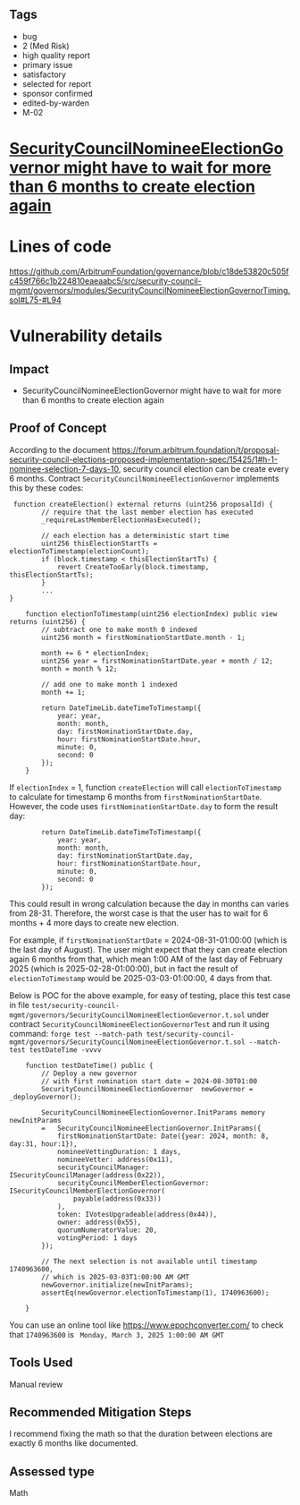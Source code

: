 ## Tags

- bug
- 2 (Med Risk)
- high quality report
- primary issue
- satisfactory
- selected for report
- sponsor confirmed
- edited-by-warden
- M-02

# [SecurityCouncilNomineeElectionGovernor might have to wait for more than 6 months to create election again](https://github.com/code-423n4/2023-08-arbitrum-findings/issues/182) 

# Lines of code

https://github.com/ArbitrumFoundation/governance/blob/c18de53820c505fc459f766c1b224810eaeaabc5/src/security-council-mgmt/governors/modules/SecurityCouncilNomineeElectionGovernorTiming.sol#L75-#L94


# Vulnerability details

## Impact
- SecurityCouncilNomineeElectionGovernor might have to wait for more than 6 months to create election again

## Proof of Concept
According to the document https://forum.arbitrum.foundation/t/proposal-security-council-elections-proposed-implementation-spec/15425/1#h-1-nominee-selection-7-days-10, security council election can be create every 6 months. Contract `SecurityCouncilNomineeElectionGovernor` implements this by these codes:
```solidity
 function createElection() external returns (uint256 proposalId) {
        // require that the last member election has executed
        _requireLastMemberElectionHasExecuted();

        // each election has a deterministic start time
        uint256 thisElectionStartTs = electionToTimestamp(electionCount);
        if (block.timestamp < thisElectionStartTs) {
            revert CreateTooEarly(block.timestamp, thisElectionStartTs);
        }
        ...
}

    function electionToTimestamp(uint256 electionIndex) public view returns (uint256) {
        // subtract one to make month 0 indexed
        uint256 month = firstNominationStartDate.month - 1;

        month += 6 * electionIndex;
        uint256 year = firstNominationStartDate.year + month / 12;
        month = month % 12;

        // add one to make month 1 indexed
        month += 1;

        return DateTimeLib.dateTimeToTimestamp({
            year: year,
            month: month,
            day: firstNominationStartDate.day,
            hour: firstNominationStartDate.hour,
            minute: 0,
            second: 0
        });
    }

```
If `electionIndex` = 1, function `createElection` will call `electionToTimestamp` to calculate for timestamp 6 months from `firstNominationStartDate`. However, the code uses `firstNominationStartDate.day` to form the result day:
```solidity
        return DateTimeLib.dateTimeToTimestamp({
            year: year,
            month: month,
            day: firstNominationStartDate.day,
            hour: firstNominationStartDate.hour,
            minute: 0,
            second: 0
        });
```
This could result in wrong calculation because the day in months can varies from 28-31. Therefore, the worst case is that the user has to wait for 6 months + 4 more days to create new election. 

For example, if `firstNominationStartDate` = 2024-08-31-01:00:00 (which is the last day of August). The user might expect that they can create election again 6 months from that, which mean 1:00 AM of the last day of February 2025 (which is 2025-02-28-01:00:00), but in fact the  result of `electionToTimestamp` would be 2025-03-03-01:00:00, 4 days from that.

Below is POC for the above example, for easy of testing, place this test case in file `test/security-council-mgmt/governors/SecurityCouncilNomineeElectionGovernor.t.sol` under contract `SecurityCouncilNomineeElectionGovernorTest` and run it using command:
`forge test --match-path test/security-council-mgmt/governors/SecurityCouncilNomineeElectionGovernor.t.sol --match-test testDateTime -vvvv`

```solidity
    function testDateTime() public {
        // Deploy a new governor
        // with first nomination start date = 2024-08-30T01:00
        SecurityCouncilNomineeElectionGovernor  newGovernor = _deployGovernor();

        SecurityCouncilNomineeElectionGovernor.InitParams memory newInitParams
        =	SecurityCouncilNomineeElectionGovernor.InitParams({
            firstNominationStartDate: Date({year: 2024, month: 8, day:31, hour:1}),
            nomineeVettingDuration: 1 days,
            nomineeVetter: address(0x11),
            securityCouncilManager: ISecurityCouncilManager(address(0x22)),
            securityCouncilMemberElectionGovernor: ISecurityCouncilMemberElectionGovernor(
                payable(address(0x33))
            ),
            token: IVotesUpgradeable(address(0x44)),
            owner: address(0x55),
            quorumNumeratorValue: 20,
            votingPeriod: 1 days
        });

        // The next selection is not available until timestamp 1740963600,
        // which is 2025-03-03T1:00:00 AM GMT
        newGovernor.initialize(newInitParams);
        assertEq(newGovernor.electionToTimestamp(1), 1740963600);

    }
```
You can use an online tool like https://www.epochconverter.com/ to check that `1740963600` is ` Monday, March 3, 2025 1:00:00 AM GMT`


## Tools Used
Manual review

## Recommended Mitigation Steps
I recommend fixing the math so that the duration between elections are exactly 6 months like documented.





## Assessed type

Math